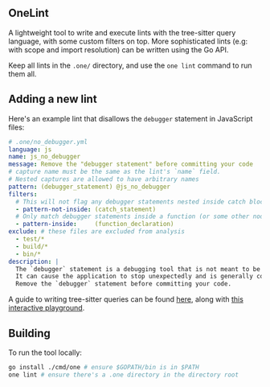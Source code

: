 ## OneLint

A lightweight tool to write and execute lints with the tree-sitter query language,
with some custom filters on top.
More sophisticated lints (e.g: with scope and import resolution) can be written
using the Go API.

Keep all lints in the  `.one/` directory, and use the `one lint` command
to run them all.

## Adding a new lint

Here's an example lint that disallows the `debugger` statement in JavaScript files:

```yml
# .one/no_debugger.yml
language: js 
name: js_no_debugger 
message: Remove the "debugger statement" before committing your code
# capture name must be the same as the lint's `name` field.
# Nested captures are allowed to have arbitrary names
pattern: (debugger_statement) @js_no_debugger 
filters:
  # This will not flag any debugger statements nested inside catch blocks
  - pattern-not-inside: (catch_statement)
  # Only match debugger statements inside a function (or some other node that is inside a function)
  - pattern-inside:     (function_declaration)
exclude: # these files are excluded from analysis
  - test/*
  - build/*
  - bin/*
description: |
  The `debugger` statement is a debugging tool that is not meant to be committed to the repository.
  It can cause the application to stop unexpectedly and is generally considered bad practice.
  Remove the `debugger` statement before committing your code.
```

A guide to writing tree-sitter queries can be found [here](https://tree-sitter.github.io/tree-sitter/using-parsers/queries/index.html), along with [this interactive playground](https://tree-sitter.github.io/tree-sitter/7-playground.html).

## Building

To run the tool locally:

```sh
go install ./cmd/one # ensure $GOPATH/bin is in $PATH
one lint # ensure there's a .one directory in the directory root
```
